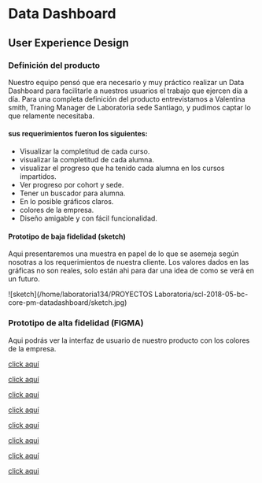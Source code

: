 # Data Dashboard

## User Experience Design

###  Definición del producto

Nuestro equipo pensó que era necesario y muy práctico realizar un Data Dashboard para facilitarle a nuestros usuarios el trabajo que ejercen día a día.
Para una completa definición del producto entrevistamos a Valentina smith, Traning Manager de Laboratoria sede Santiago, y pudimos captar lo que relamente necesitaba.
 
 #### sus requerimientos fueron los siguientes:

 - Visualizar la completitud de cada curso.
 - visualizar la completitud de cada alumna.
 - visualizar el progreso que ha tenido cada alumna en los cursos             impartidos.
- Ver progreso por cohort y sede.
 - Tener un buscador para alumna.
 - En lo posible gráficos claros.
 - colores de la empresa.
 - Diseño amigable y con fácil funcionalidad.

 #### Prototipo de baja fidelidad (sketch)

 Aqui presentaremos una muestra en papel de lo que se asemeja según nosotras a los requerimientos de nuestra cliente. Los valores dados en las gráficas no son reales, solo están ahi para dar una idea de como se verá en un futuro. 


 ![sketch](/home/laboratoria134/PROYECTOS  Laboratoria/scl-2018-05-bc-core-pm-datadashboard/sketch.jpg)


### Prototipo de alta fidelidad (FIGMA)

Aqui podrás ver la interfaz de usuario de nuestro producto con los colores de la empresa.

[click aquí](https://www.figma.com/file/OvLG7ZUZhXv4AQDMQFk2rRm2/DASHBOARD-LABORATORIA)

[click aquí](https://www.figma.com/file/OvLG7ZUZhXv4AQDMQFk2rRm2/DASHBOARD-LABORATORIA?node-id=14%3A26)

[click aquí](https://www.figma.com/file/OvLG7ZUZhXv4AQDMQFk2rRm2/DASHBOARD-LABORATORIA?node-id=0%3A79)

[click aquí](https://www.figma.com/file/OvLG7ZUZhXv4AQDMQFk2rRm2/DASHBOARD-LABORATORIA?node-id=0%3A125)

[click aquí](https://www.figma.com/file/OvLG7ZUZhXv4AQDMQFk2rRm2/DASHBOARD-LABORATORIA?node-id=28%3A20)

[click aqui](https://www.figma.com/file/OvLG7ZUZhXv4AQDMQFk2rRm2/DASHBOARD-LABORATORIA?node-id=29%3A216)

[click aquí](https://www.figma.com/file/OvLG7ZUZhXv4AQDMQFk2rRm2/DASHBOARD-LABORATORIA?node-id=20%3A118)

[click aqui](https://www.figma.com/file/OvLG7ZUZhXv4AQDMQFk2rRm2/DASHBOARD-LABORATORIA?node-id=29%3A42)







